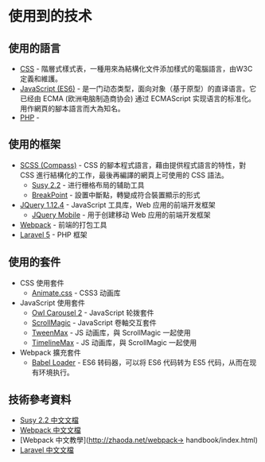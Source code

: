 # 使用到的技术

## 使用的語言

* [CSS](https://www.w3.org/Style/CSS/) - 階層式樣式表，一種用來為結構化文件添加樣式的電腦語言，由W3C定義和維護。
* [JavaScript \(ES6\)](http://es6.ruanyifeng.com/) - 是一门动态类型，面向对象（基于原型）的直译语言。它已经由 ECMA (欧洲电脑制造商协会) 通过 ECMAScript 实现语言的标准化。用作網頁的腳本語言而大為知名。
* [PHP](https://secure.php.net/) -

## 使用的框架

* [SCSS \(Compass\)](http://compass-style.org/) - CSS 的腳本程式語言，藉由提供程式語言的特性，對 CSS 進行結構化的工作，最後再編譯的網頁上可使用的 CSS 語法。
  * [Susy 2.2](http://susy.oddbird.net/) - 进行栅格布局的辅助工具
  * [BreakPoint](http://breakpoint-sass.com/) - 設置中斷點，轉變成符合裝置顯示的形式
* [JQuery 1.12.4](https://jquery.com/) - JavaScript 工具库，Web 应用的前端开发框架
  * [JQuery Mobile](https://jquerymobile.com/) - 用于创建移动 Web 应用的前端开发框架
* [Webpack](https://webpack.github.io/) - 前端的打包工具
* [Laravel 5](https://d.laravel-china.org/) - PHP 框架

## 使用的套件

* CSS 使用套件
  * [Animate.css](https://daneden.github.io/animate.css/) - CSS3 动画库
* JavaScript 使用套件
  * [Owl Carousel 2](https://owlcarousel2.github.io/OwlCarousel2/) - JavaScript 轮拨套件
  * [ScrollMagic](http://scrollmagic.io/) - JavaScript 卷軸交互套件
  * [TweenMax](https://greensock.com/docs/TweenMax) - JS 动画库，與 ScrollMagic 一起使用
  * [TimelineMax](https://greensock.com/docs/TimelineMax) - JS 动画库，與 ScrollMagic 一起使用
* Webpack 擴充套件
  * [Babel Loader](https://babeljs.io/) - ES6 转码器，可以将 ES6 代码转为 ES5 代码，从而在现有环境执行。

## 技術參考資料

* [Susy 2.2 中文文檔](https://www.w3cplus.com/preprocessor/susy-docs.html) 
* [Webpack 中文文檔](https://www.webpackjs.com/)
* [Webpack 中文教學](http://zhaoda.net/webpack-> handbook/index.html)
* [Laravel 中文文檔](https://docs.golaravel.com/docs/5.0/installation/)



